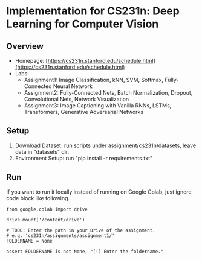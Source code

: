 # Implementation for CS231n: Deep Learning for Computer Vision

## Overview
- Homepage: [https://cs231n.stanford.edu/schedule.html](https://cs231n.stanford.edu/schedule.html)
- Labs:
    + Assignment1: Image Classification, kNN, SVM, Softmax, Fully-Connected Neural Network
    + Assignment2: Fully-Connected Nets, Batch Normalization, Dropout, Convolutional Nets, Network Visualization
    + Assignment3: Image Captioning with Vanilla RNNs, LSTMs, Transformers, Generative Adversarial Networks

## Setup
1. Download Dataset: run scripts under assignment/cs231n/datasets, leave data in "datasets" dir.
2. Environment Setup: run "pip install -r requirements.txt"

## Run 
If you want to run it locally instead of running on Google Colab, just ignore code block like following.
```
from google.colab import drive

drive.mount('/content/drive')

# TODO: Enter the path in your Drive of the assignment.
# e.g. 'cs231n/assignments/assignment1/'
FOLDERNAME = None

assert FOLDERNAME is not None, "[!] Enter the foldername."
```